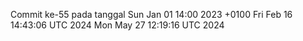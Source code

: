 Commit ke-55 pada tanggal Sun Jan 01 14:00 2023 +0100
Fri Feb 16 14:43:06 UTC 2024
Mon May 27 12:19:16 UTC 2024
